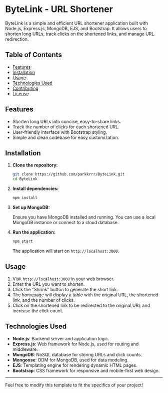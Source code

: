 # ByteLink - URL Shortener

ByteLink is a simple and efficient URL shortener application built with Node.js, Express.js, MongoDB, EJS, and Bootstrap. It allows users to shorten long URLs, track clicks on the shortened links, and manage URL redirection.

## Table of Contents

- [Features](#features)
- [Installation](#installation)
- [Usage](#usage)
- [Technologies Used](#technologies-used)
- [Contributing](#contributing)
- [License](#license)

## Features

- Shorten long URLs into concise, easy-to-share links.
- Track the number of clicks for each shortened URL.
- User-friendly interface with Bootstrap styling.
- Simple and clean codebase for easy customization.

## Installation

1. **Clone the repository:**

   ```bash
   git clone https://github.com/parkkrrr/ByteLink.git
   cd ByteLink
   ```

2. **Install dependencies:**

   ```bash
   npm install
   ```

3. **Set up MongoDB:**

   Ensure you have MongoDB installed and running. You can use a local MongoDB instance or connect to a cloud database.

4. **Run the application:**

   ```bash
   npm start
   ```

   The application will start on `http://localhost:3000`.

## Usage

1. Visit `http://localhost:3000` in your web browser.
2. Enter the URL you want to shorten.
3. Click the "Shrink" button to generate the short link.
4. The homepage will display a table with the original URL, the shortened link, and the number of clicks.
5. Click on the shortened link to be redirected to the original URL and increase the click count.

## Technologies Used

- **Node.js**: Backend server and application logic.
- **Express.js**: Web framework for Node.js, used for routing and middleware.
- **MongoDB**: NoSQL database for storing URLs and click counts.
- **Mongoose**: ODM for MongoDB, used for data modeling.
- **EJS**: Templating engine for rendering dynamic HTML pages.
- **Bootstrap**: CSS framework for responsive and mobile-first web design.


---

Feel free to modify this template to fit the specifics of your project!
